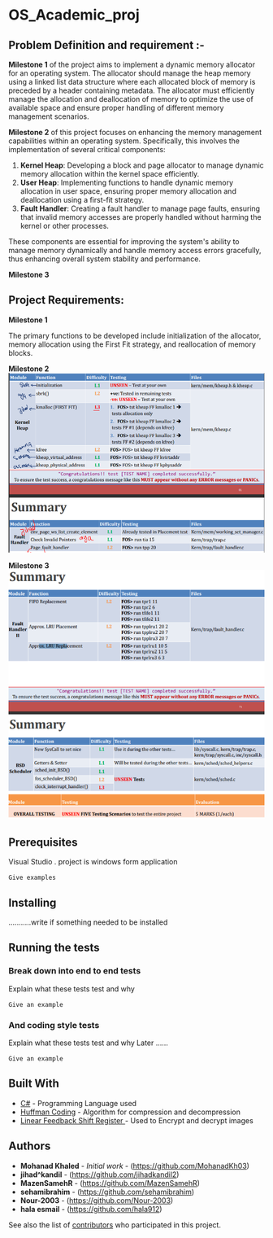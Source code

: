 
# OS_Academic_proj

## Problem Definition and requirement :-

**Milestone 1**  of the project aims to implement a dynamic memory allocator for an operating system. The allocator should manage the heap memory using a linked list data structure where each allocated block of memory is preceded by a header containing metadata.  The allocator must efficiently manage the allocation and deallocation of memory to optimize the use of available space and ensure proper handling of different memory management scenarios.

**Milestone 2** of this project focuses on enhancing the memory management capabilities within an operating system. Specifically, this involves the implementation of several critical components:

1.  **Kernel Heap**: Developing a block and page allocator to manage dynamic memory allocation within the kernel space efficiently.
2.  **User Heap**: Implementing functions to handle dynamic memory allocation in user space, ensuring proper memory allocation and deallocation using a first-fit strategy.
3.  **Fault Handler**: Creating a fault handler to manage page faults, ensuring that invalid memory accesses are properly handled without harming the kernel or other processes.

These components are essential for improving the system's ability to manage memory dynamically and handle memory access errors gracefully, thus enhancing overall system stability and performance.

**Milestone 3**
 

## Project Requirements:
**Milestone 1**

The primary functions to be developed include initialization of the allocator, memory allocation using the First Fit strategy, and reallocation of memory blocks. 

**Milestone 2**
![MS2 req ](ms2_req.png)

**Milestone 3**
![MS3 req ](Ms3_req.png)

## Prerequisites

Visual Studio .
project is windows form application

```
Give examples
```

## Installing
...........write if something needed to be installed


## Running the tests



### Break down into end to end tests

Explain what these tests test and why

```
Give an example
```

### And coding style tests

Explain what these tests test and why Later ......

```
Give an example
```


## Built With

* [C#](https://www.w3schools.com/cs/index.php) - Programming Language used
* [Huffman Coding](https://www.geeksforgeeks.org/huffman-coding-greedy-algo-3/) - Algorithm for compression and decompression
* [Linear Feedback Shift Register ](https://medium.com/@czapfel/an-introduction-to-lfsrs-for-cryptography-bf2602640e91) - Used to Encrypt and decrypt images 

## Authors

* **Mohanad Khaled** - *Initial work* - (https://github.com/MohanadKh03)
* **jihad^kandil**  - (https://github.com/jihadkandil2)
*  **MazenSamehR**  - (https://github.com/MazenSamehR)
*  **sehamibrahim** - (https://github.com/sehamibrahim)
* **Nour-2003**  - (https://github.com/Nour-2003)
* **hala esmail**  - (https://github.com/hala912)


See also the list of [contributors](https://github.com/jihadkandil2/image-encryption-compression/graphs/contributors) who participated in this project.
